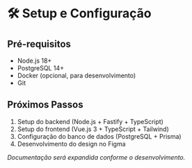 # 🛠️ Setup e Configuração

## Pré-requisitos

- Node.js 18+ 
- PostgreSQL 14+
- Docker (opcional, para desenvolvimento)
- Git

## Próximos Passos

1. Setup do backend (Node.js + Fastify + TypeScript)
2. Setup do frontend (Vue.js 3 + TypeScript + Tailwind)
3. Configuração do banco de dados (PostgreSQL + Prisma)
4. Desenvolvimento do design no Figma

*Documentação será expandida conforme o desenvolvimento.*